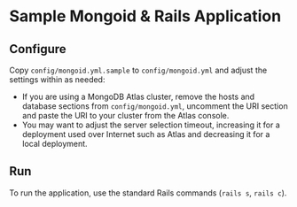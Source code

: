# Sample Mongoid & Rails Application

## Configure

Copy `config/mongoid.yml.sample` to `config/mongoid.yml` and adjust the
settings within as needed:

- If you are using a MongoDB Atlas cluster, remove the hosts and database
sections from `config/mongoid.yml`, uncomment the URI section and paste the
URI to your cluster from the Atlas console.
- You may want to adjust the server selection timeout, increasing it for
a deployment used over Internet such as Atlas and decreasing it for a
local deployment.

## Run

To run the application, use the standard Rails commands (``rails s``,
``rails c``).
